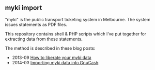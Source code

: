 myki import
-----------

"myki" is the public transport ticketing system in Melbourne. The system issues statements as PDF files.

This repository contains shell & PHP scripts which I've put together for extracting data from these statements.

The method is described in these blog posts:
- 2013-09 [How to liberate your myki data](http://mike.bitrevision.com/blog/2013-09-04_how_to_liberate_your_myki_data)
- 2014-03 [Importing myki data into GnuCash](http://mike.bitrevision.com/blog/2014-03-05_importing_myki_data_into_gnucash)

